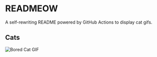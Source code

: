 # READMEOW

A self-rewriting README powered by GitHub Actions to display cat gifs.

## Cats

![Bored Cat GIF](https://media2.giphy.com/media/v1.Y2lkPTlhY2QwMmRhYjJ3ZG12aWZmcXFkbGJ4aW03Zzg1MGh4MjYwbDR0NzQzNHg5N284eSZlcD12MV9naWZzX3NlYXJjaCZjdD1n/mlvseq9yvZhba/200.gif)
